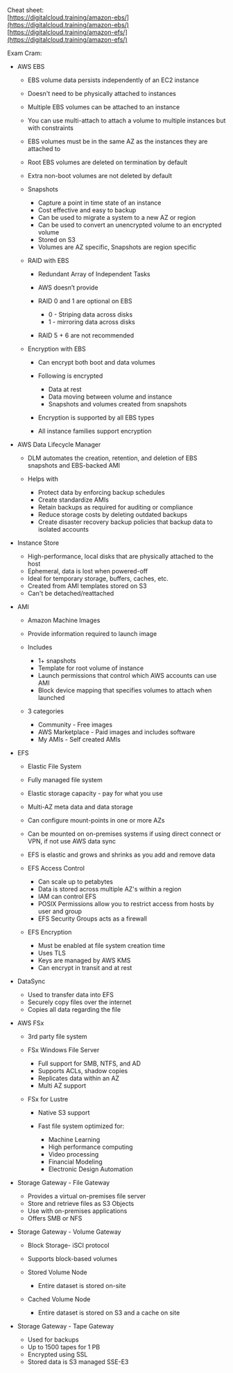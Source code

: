 Cheat sheet:  
[https://digitalcloud.training/amazon-ebs/](https://digitalcloud.training/amazon-ebs/)  
[https://digitalcloud.training/amazon-efs/](https://digitalcloud.training/amazon-efs/)
 
Exam Cram:

- AWS EBS
    
    - EBS volume data persists independently of an EC2 instance
    - Doesn't need to be physically attached to instances
    - Multiple EBS volumes can be attached to an instance
    - You can use multi-attach to attach a volume to multiple instances but with constraints
    - EBS volumes must be in the same AZ as the instances they are attached to
    - Root EBS volumes are deleted on termination by default
    - Extra non-boot volumes are not deleted by default
    - Snapshots
        
        - Capture a point in time state of an instance
        - Cost effective and easy to backup
        - Can be used to migrate a system to a new AZ or region
        - Can be used to convert an unencrypted volume to an encrypted volume
        - Stored on S3
        - Volumes are AZ specific, Snapshots are region specific
    - RAID with EBS
        
        - Redundant Array of Independent Tasks
        - AWS doesn’t provide
        - RAID 0 and 1 are optional on EBS
            
            - 0 - Striping data across disks
            - 1 - mirroring data across disks
        - RAID 5 + 6 are not recommended
    - Encryption with EBS
        
        - Can encrypt both boot and data volumes
        - Following is encrypted
            
            - Data at rest
            - Data moving between volume and instance
            - Snapshots and volumes created from snapshots
        - Encryption is supported by all EBS types
        - All instance families support encryption
- AWS Data Lifecycle Manager
    
    - DLM automates the creation, retention, and deletion of EBS snapshots and EBS-backed AMI
    - Helps with
        
        - Protect data by enforcing backup schedules
        - Create standardize AMIs
        - Retain backups as required for auditing or compliance
        - Reduce storage costs by deleting outdated backups
        - Create disaster recovery backup policies that backup data to isolated accounts
- Instance Store
    
    - High-performance, local disks that are physically attached to the host
    - Ephemeral, data is lost when powered-off
    - Ideal for temporary storage, buffers, caches, etc.
    - Created from AMI templates stored on S3
    - Can't be detached/reattached
- AMI
    
    - Amazon Machine Images
    - Provide information required to launch image
    - Includes
        
        - 1+ snapshots
        - Template for root volume of instance
        - Launch permissions that control which AWS accounts can use AMI
        - Block device mapping that specifies volumes to attach when launched
    - 3 categories
        
        - Community - Free images
        - AWS Marketplace - Paid images and includes software
        - My AMIs - Self created AMIs
- EFS
    
    - Elastic File System
    - Fully managed file system
    - Elastic storage capacity - pay for what you use
    - Multi-AZ meta data and data storage
    - Can configure mount-points in one or more AZs
    - Can be mounted on on-premises systems if using direct connect or VPN, if not use AWS data sync
    - EFS is elastic and grows and shrinks as you add and remove data
    - EFS Access Control
        
        - Can scale up to petabytes
        - Data is stored across multiple AZ's within a region
        - IAM can control EFS
        - POSIX Permissions allow you to restrict access from hosts by user and group
        - EFS Security Groups acts as a firewall
    - EFS Encryption
        
        - Must be enabled at file system creation time
        - Uses TLS
        - Keys are managed by AWS KMS
        - Can encrypt in transit and at rest
- DataSync
    
    - Used to transfer data into EFS
    - Securely copy files over the internet
    - Copies all data regarding the file
- AWS FSx
    
    - 3rd party file system
    - FSx Windows File Server
        
        - Full support for SMB, NTFS, and AD
        - Supports ACLs, shadow copies
        - Replicates data within an AZ
        - Multi AZ support
    - FSx for Lustre
        
        - Native S3 support
        - Fast file system optimized for:
            
            - Machine Learning
            - High performance computing
            - Video processing
            - Financial Modeling
            - Electronic Design Automation
- Storage Gateway - File Gateway
    
    - Provides a virtual on-premises file server
    - Store and retrieve files as S3 Objects
    - Use with on-premises applications
    - Offers SMB or NFS
- Storage Gateway - Volume Gateway
    
    - Block Storage- iSCI protocol
    - Supports block-based volumes
    - Stored Volume Node
        
        - Entire dataset is stored on-site
    - Cached Volume Node
        
        - Entire dataset is stored on S3 and a cache on site
- Storage Gateway - Tape Gateway
    
    - Used for backups
    - Up to 1500 tapes for 1 PB
    - Encrypted using SSL
    - Stored data is S3 managed SSE-E3